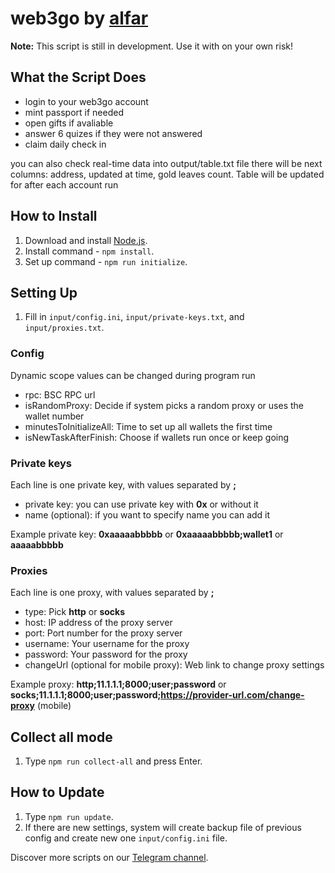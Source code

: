 # web3go by [alfar](https://t.me/+FozX3VZA0RIyNWY6)

**Note:** This script is still in development. Use it with on your own risk!

## What the Script Does
- login to your web3go account
- mint passport if needed
- open gifts if avaliable
- answer 6 quizes if they were not answered
- claim daily check in

you can also check real-time data into output/table.txt file
there will be next columns: address, updated at time, gold leaves count. Table will be updated for after each account run

## How to Install
1. Download and install [Node.js](https://nodejs.org/en/download).
1. Install command - `npm install`.
1. Set up command - `npm run initialize`.

## Setting Up
1. Fill in `input/config.ini`, `input/private-keys.txt`, and `input/proxies.txt`.

### Config
Dynamic scope values can be changed during program run

- rpc: BSC RPC url
- isRandomProxy: Decide if system picks a random proxy or uses the wallet number
- minutesToInitializeAll: Time to set up all wallets the first time
- isNewTaskAfterFinish: Choose if wallets run once or keep going

### Private keys
Each line is one private key, with values separated by **;**
- private key: you can use private key with __0x__ or without it
- name (optional): if you want to specify name you can add it

Example private key: __0xaaaaabbbbb__ or __0xaaaaabbbbb;wallet1__ or __aaaaabbbbb__

### Proxies
Each line is one proxy, with values separated by **;**
- type: Pick __http__ or __socks__
- host: IP address of the proxy server
- port: Port number for the proxy server
- username: Your username for the proxy
- password: Your password for the proxy
- changeUrl (optional for mobile proxy): Web link to change proxy settings

Example proxy: __http;11.1.1.1;8000;user;password__ or __socks;11.1.1.1;8000;user;password;https://provider-url.com/change-proxy__ (mobile)

## Collect all mode
1. Type `npm run collect-all` and press Enter.

## How to Update
1. Type `npm run update`.
1. If there are new settings, system will create backup file of previous config and create new one `input/config.ini` file.

Discover more scripts on our [Telegram channel](https://t.me/+FozX3VZA0RIyNWY6).
